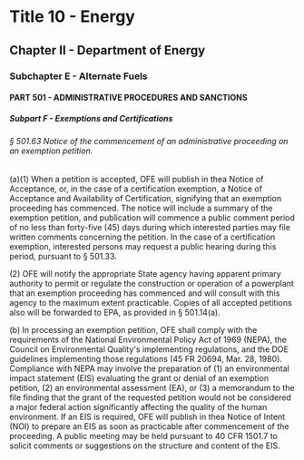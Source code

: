 
# Title 10 - Energy
## Chapter II - Department of Energy
### Subchapter E - Alternate Fuels
#### PART 501 - ADMINISTRATIVE PROCEDURES AND SANCTIONS
##### Subpart F - Exemptions and Certifications
###### § 501.63 Notice of the commencement of an administrative proceeding on an exemption petition.

(a)(1) When a petition is accepted, OFE will publish in thea Notice of Acceptance, or, in the case of a certification exemption, a Notice of Acceptance and Availability of Certification, signifying that an exemption proceeding has commenced. The notice will include a summary of the exemption petition, and publication will commence a public comment period of no less than forty-five (45) days during which interested parties may file written comments concerning the petition. In the case of a certification exemption, interested persons may request a public hearing during this period, pursuant to § 501.33.

(2) OFE will notify the appropriate State agency having apparent primary authority to permit or regulate the construction or operation of a powerplant that an exemption proceeding has commenced and will consult with this agency to the maximum extent practicable. Copies of all accepted petitions also will be forwarded to EPA, as provided in § 501.14(a).

(b) In processing an exemption petition, OFE shall comply with the requirements of the National Environmental Policy Act of 1969 (NEPA), the Council on Environmental Quality's implementing regulations, and the DOE guidelines implementing those regulations (45 FR 20694, Mar. 28, 1980). Compliance with NEPA may involve the preparation of (1) an environmental impact statement (EIS) evaluating the grant or denial of an exemption petition, (2) an environmental assessment (EA), or (3) a memorandum to the file finding that the grant of the requested petition would not be considered a major federal action significantly affecting the quality of the human environment. If an EIS is required, OFE will publish in thea Notice of Intent (NOI) to prepare an EIS as soon as practicable after commencement of the proceeding. A public meeting may be held pursuant to 40 CFR 1501.7 to solicit comments or suggestions on the structure and content of the EIS.
